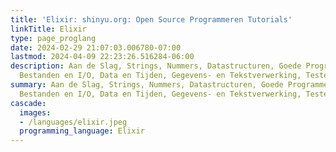 ```yaml
---
title: 'Elixir: shinyu.org: Open Source Programmeren Tutorials'
linkTitle: Elixir
type: page_proglang
date: 2024-02-29 21:07:03.006780-07:00
lastmod: 2024-04-09 22:23:26.516284-06:00
description: Aan de Slag, Strings, Nummers, Datastructuren, Goede Programmeerpraktijken,
  Bestanden en I/O, Data en Tijden, Gegevens- en Tekstverwerking, Testen en…
summary: Aan de Slag, Strings, Nummers, Datastructuren, Goede Programmeerpraktijken,
  Bestanden en I/O, Data en Tijden, Gegevens- en Tekstverwerking, Testen en…
cascade:
  images:
  - /languages/elixir.jpeg
  programming_language: Elixir
---
```

